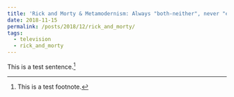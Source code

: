 ```yaml
---
title: 'Rick and Morty & Metamodernism: Always "both-neither", never "either-or"'
date: 2018-11-15
permalink: /posts/2018/12/rick_and_morty/
tags:
  - television
  - rick_and_morty
---
```


This is a test sentence.[^1]

[^1]: This is a test footnote.

